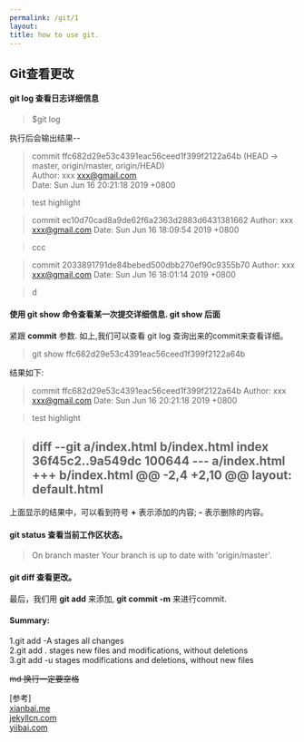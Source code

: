 ```yaml
---
permalink: /git/1
layout:
title: how to use git.
---
```

## Git查看更改

#### git log 查看日志详细信息
>$git log

执行后会输出结果--
>commit ffc682d29e53c4391eac56ceed1f399f2122a64b (HEAD -> master, origin/master, origin/HEAD)  
>Author: xxx <xxx@gmail.com>  
>Date:   Sun Jun 16 20:21:18 2019 +0800  

>    test highlight

>commit ec10d70cad8a9de62f6a2363d2883d6431381662
>Author: xxx <xxx@gmail.com>
>Date:   Sun Jun 16 18:09:54 2019 +0800

>    ccc

>commit 2033891791de84bebed500dbb270ef90c9355b70
>Author: xxx <xxx@gmail.com>
>Date:   Sun Jun 16 18:01:14 2019 +0800

>    d

#### 使用 **git show** 命令查看某一次提交详细信息. **git show** 后面
紧跟 **commit** 参数. 如上,我们可以查看 git log 查询出来的commit来查看详细。

> git show ffc682d29e53c4391eac56ceed1f399f2122a64b

结果如下:
>commit ffc682d29e53c4391eac56ceed1f399f2122a64b
>Author: xxx <xxx@gmail.com>
>Date:   Sun Jun 16 20:21:18 2019 +0800

>    test highlight

>diff --git a/index.html b/index.html
>index 36f45c2..9a549dc 100644
>--- a/index.html
>+++ b/index.html
>@@ -2,4 +2,10 @@
> layout: default.html
> ---

上面显示的结果中，可以看到符号 **+** 表示添加的内容; **-** 表示删除的内容。

####  **git status** 查看当前工作区状态。

>On branch master
>Your branch is up to date with 'origin/master'.

#### **git diff** 查看更改。

最后，我们用 **git add** 来添加, **git commit -m** 来进行commit.

#### **Summary:** ####
1.git add -A stages all changes  
2.git add . stages new files and modifications, without deletions  
3.git add -u stages modifications and deletions, without new files  

~~md 换行一定要空格~~


[参考]  
[xianbai.me](http://xianbai.me/learn-md/article/syntax/links.html)  
[jekyllcn.com](https://jekyllcn.com/)  
[yiibai.com](https://www.yiibai.com/git/git_review_changes.html)  

